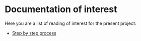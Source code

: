 # Documentation of interest

Here you are a list of reading of interest for the present project:

* [Step by step process](./step-by-step.md)
